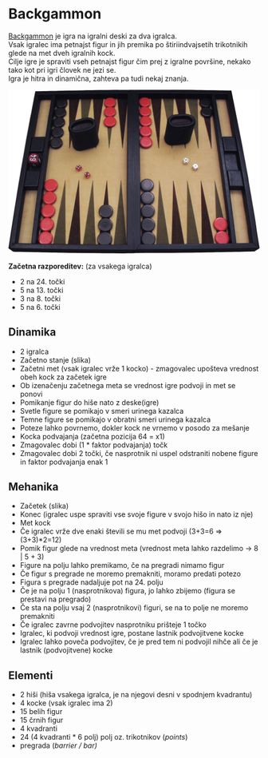 # Backgammon

[Backgammon](https://en.wikipedia.org/wiki/Backgammon) je igra na igralni deski za dva igralca.<br/>
Vsak igralec ima petnajst figur in jih premika po štiriindvajsetih trikotnikih glede na met dveh igralnih kock.<br/>
Cilje igre je spraviti vseh petnajst figur čim prej z igralne površine, nekako tako kot pri igri človek ne jezi se.<br/>
Igra je hitra in dinamična, zahteva pa tudi nekaj znanja.

![backgammon](img/backgammon.png)

<b>Začetna razporeditev:</b> (za vsakega igralca)<br/>
- 2 na 24. točki
- 5 na 13. točki
- 3 na 8. točki
- 5 na 6. točki

## Dinamika
- 2 igralca
- Začetno stanje (slika)
- Začetni met (vsak igralec vrže 1 kocko) - zmagovalec upošteva vrednost obeh kock za začetek igre
- Ob izenačenju začetnega meta se vrednost igre podvoji in met se ponovi
- Pomikanje figur do hiše nato z deske(igre)
- Svetle figure se pomikajo v smeri urinega kazalca
- Temne figure se pomikajo v obratni smeri urinega kazalca
- Poteze lahko povrnemo, dokler kock ne vrnemo v posodo za mešanje
- Kocka podvajanja (začetna pozicija 64 = x1)
- Zmagovalec dobi (1 * faktor podvajanja) točk
- Zmagovalec dobi 2 točki, če nasprotnik ni uspel odstraniti nobene figure in faktor podvajanja enak 1

## Mehanika
- Začetek (slika)
- Konec (igralec uspe spraviti vse svoje figure v svojo hišo in nato iz nje)
- Met kock
- Če igralec vrže dve enaki števili se mu met podvoji (3+3=6 => (3+3)*2=12)
- Pomik figur glede na vrednost meta (vrednost meta lahko razdelimo -> 8 | 5 + 3)
- Figure na polju lahko premikamo, če na pregradi nimamo figur
- Če figur s pregrade ne moremo premakniti, moramo predati potezo
- Figura s pregrade nadaljuje pot na 24. polju
- Če je na polju 1 (nasprotnikova) figura, jo lahko zbijemo (figura se prestavi na pregrado)
- Če sta na polju vsaj 2 (nasprotnikovi) figuri, se na to polje ne moremo premakniti
- Če igralec zavrne podvojitev nasprotniku prišteje 1 točko
- Igralec, ki podvoji vrednost igre, postane lastnik podvojitvene kocke
- Igralec lahko poveča podvojitev, če je pred tem ni podvojil nihče ali če je lastnik (podvojitvene) kocke

## Elementi
- 2 hiši (hiša vsakega igralca, je na njegovi desni v spodnjem kvadrantu)
- 4 kocke (vsak igralec ima 2)
- 15 belih figur
- 15 črnih figur
- 4 kvadranti
- 24 (4 kvadranti * 6 polj) polj oz. trikotnikov (<i>points</i>)
- pregrada (<i>barrier / bar<i/>)